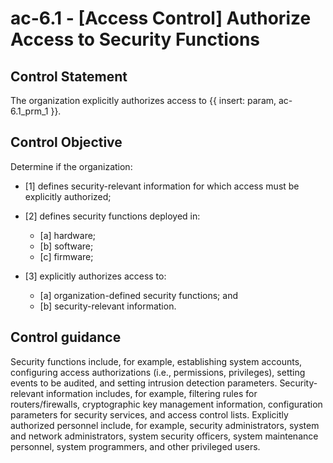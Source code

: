 # ac-6.1 - \[Access Control\] Authorize Access to Security Functions

## Control Statement

The organization explicitly authorizes access to {{ insert: param, ac-6.1_prm_1 }}.

## Control Objective

Determine if the organization:

- \[1\] defines security-relevant information for which access must be explicitly authorized;

- \[2\] defines security functions deployed in:

  - \[a\] hardware;
  - \[b\] software;
  - \[c\] firmware;

- \[3\] explicitly authorizes access to:

  - \[a\] organization-defined security functions; and
  - \[b\] security-relevant information.

## Control guidance

Security functions include, for example, establishing system accounts, configuring access authorizations (i.e., permissions, privileges), setting events to be audited, and setting intrusion detection parameters. Security-relevant information includes, for example, filtering rules for routers/firewalls, cryptographic key management information, configuration parameters for security services, and access control lists. Explicitly authorized personnel include, for example, security administrators, system and network administrators, system security officers, system maintenance personnel, system programmers, and other privileged users.
